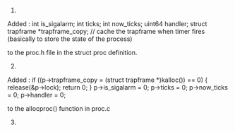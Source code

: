 1. 
Added :
  int is_sigalarm;
  int ticks;
  int now_ticks;
  uint64 handler;
  struct trapframe *trapframe_copy;  // cache the trapframe when timer fires (basically to store the state of the process)
  

to the proc.h file in the struct proc definition.

2.
Added : 
if ((p->trapframe_copy = (struct trapframe *)kalloc()) == 0)
  {
    release(&p->lock);
    return 0;
  }
  p->is_sigalarm = 0;
  p->ticks = 0;
  p->now_ticks = 0;
  p->handler = 0;

to the allocproc() function in proc.c

3.



